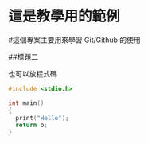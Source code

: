 # 這是教學用的範例

#這個專案主要用來學習 Git/Github 的使用

##標題二

也可以放程式碼
```c
#include <stdio.h>

int main()
{
  print("Hello");
  return o;
}
```
